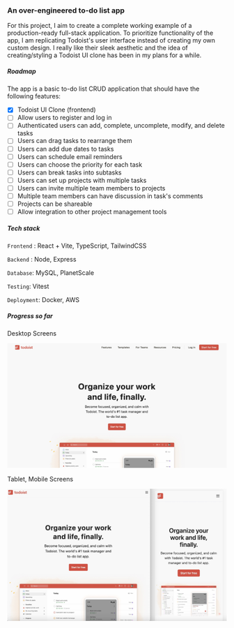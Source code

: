 ### An over-engineered to-do list app

 For this project, I aim to create a complete working example of a production-ready full-stack application. To prioritize functionality of the app, I am replicating Todoist's user interface instead of creating my own custom design. I really like their sleek aesthetic and the idea of creating/styling a Todoist UI clone has been in my plans for a while. 

##### Roadmap 

The app is a basic to-do list CRUD application that should have the following features:

 - [x] Todoist UI Clone (frontend)
 - [ ] Allow users to register and log in
 - [ ] Authenticated users can add, complete, uncomplete, modify, and delete tasks
 - [ ] Users can drag tasks to rearrange them
 - [ ] Users can add due dates to tasks
 - [ ] Users can schedule email reminders
 - [ ] Users can choose the priority for each task
 - [ ] Users can break tasks into subtasks
 - [ ] Users can set up projects with multiple tasks
 - [ ] Users can invite multiple team members to projects
 - [ ] Multiple team members can have discussion in task's comments
 - [ ] Projects can be shareable
 - [ ] Allow integration to other project management tools

##### Tech stack

`Frontend` : React + Vite, TypeScript, TailwindCSS

`Backend` : Node, Express

`Database`: MySQL, PlanetScale

`Testing`: Vitest

`Deployment`: Docker, AWS

#####  Progress so far

Desktop Screens

![Desktop](./docs/desktopProgress.jpg)

Tablet, Mobile Screens

![Mobile](./docs/ipadIphoneProgress.jpg)